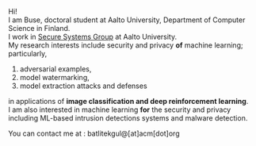 Hi! \
I am Buse, doctoral student at Aalto University, Department of Computer Science in Finland. <br /> 
I work in [Secure Systems Group](https://ssg.aalto.fi/) at Aalto University. <br />
My research interests include security and privacy **of** machine learning; particularly, 
1. adversarial examples,
2. model watermarking,
3. model extraction attacks and defenses

in applications of **image classification and deep reinforcement learning**. <br />
I am also interested in machine learning **for** the security and privacy including ML-based intrusion detections systems and malware detection. 

You can contact me at : batlitekgul@[at]acm[dot]org <br />

